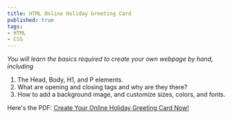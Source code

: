 ```yaml
---
title: HTML Online Holiday Greeting Card 
published: true
tags:
- HTML
- CSS
---
```

*You will learn the basics required to create your own webpage by hand, including*

1. The Head, Body, H1, and P elements.
2. What are opening and closing tags and why are they there?
3. How to add a background image, and customize sizes, colors, and fonts.

Here's the PDF: <a href="/img/html_card.pdf">Create Your Online Holiday Greeting Card Now!</a>